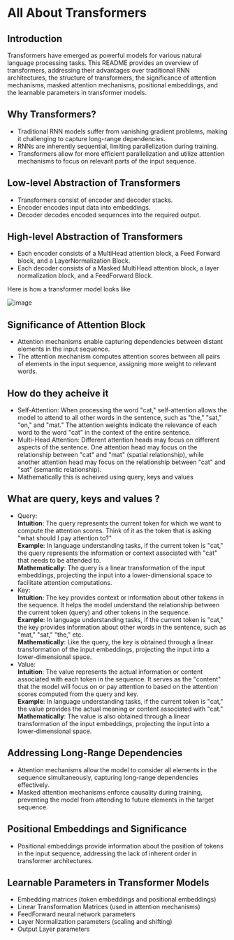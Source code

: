# All About Transformers

## Introduction
Transformers have emerged as powerful models for various natural language processing tasks. This README provides an overview of transformers, addressing their advantages over traditional RNN architectures, the structure of transformers, the significance of attention mechanisms, masked attention mechanisms, positional embeddings, and the learnable parameters in transformer models.

## Why Transformers?
- Traditional RNN models suffer from vanishing gradient problems, making it challenging to capture long-range dependencies.
- RNNs are inherently sequential, limiting parallelization during training.
- Transformers allow for more efficient parallelization and utilize attention mechanisms to focus on relevant parts of the input sequence.

## Low-level Abstraction of Transformers
- Transformers consist of encoder and decoder stacks.
- Encoder encodes input data into embeddings.
- Decoder decodes encoded sequences into the required output.

## High-level Abstraction of Transformers
- Each encoder consists of a MultiHead attention block, a Feed Forward block, and a LayerNormalization Block.
- Each decoder consists of a Masked MultiHead attention block, a layer normalization block, and a FeedForward Block.

Here is how a transformer model looks like

![image](https://github.com/Tejanikhil/Transformers-Tutorial/assets/102232692/63d330ce-0c3c-4358-9469-6aea162db77e)

## Significance of Attention Block
- Attention mechanisms enable capturing dependencies between distant elements in the input sequence.
- The attention mechanism computes attention scores between all pairs of elements in the input sequence, assigning more weight to relevant words.

## How do they acheive it
* Self-Attention: When processing the word "cat," self-attention allows the model to attend to all other words in the sentence, such as "the," "sat," "on," and "mat." The attention weights indicate the relevance of each word to the word "cat" in the context of the entire sentence.
* Multi-Head Attention: Different attention heads may focus on different aspects of the sentence. One attention head may focus on the relationship between "cat" and "mat" (spatial relationship), while another attention head may focus on the relationship between "cat" and "sat" (semantic relationship).
* Mathematically this is acheived using query, keys and values

## What are query, keys and values ? 
* Query: <br>
**Intuition**: The query represents the current token for which we want to compute the attention scores. Think of it as the token that is asking "what should I pay attention to?" <br>
**Example**: In language understanding tasks, if the current token is "cat," the query represents the information or context associated with "cat" that needs to be attended to. <br>
**Mathematically**: The query is a linear transformation of the input embeddings, projecting the input into a lower-dimensional space to facilitate attention computations.<br>
* Key:<br>
**Intuition**: The key provides context or information about other tokens in the sequence. It helps the model understand the relationship between the current token (query) and other tokens in the sequence.<br>
**Example**: In language understanding tasks, if the current token is "cat," the key provides information about other words in the sentence, such as "mat," "sat," "the," etc.<br>
**Mathematically**: Like the query, the key is obtained through a linear transformation of the input embeddings, projecting the input into a lower-dimensional space.<br>
* Value:<br>
**Intuition**: The value represents the actual information or content associated with each token in the sequence. It serves as the "content" that the model will focus on or pay attention to based on the attention scores computed from the query and key.<br>
**Example**: In language understanding tasks, if the current token is "cat," the value provides the actual meaning or content associated with "cat."<br>
**Mathematically**: The value is also obtained through a linear transformation of the input embeddings, projecting the input into a lower-dimensional space. <br>



## Addressing Long-Range Dependencies
- Attention mechanisms allow the model to consider all elements in the sequence simultaneously, capturing long-range dependencies effectively.
- Masked attention mechanisms enforce causality during training, preventing the model from attending to future elements in the target sequence.

## Positional Embeddings and Significance
- Positional embeddings provide information about the position of tokens in the input sequence, addressing the lack of inherent order in transformer architectures.

## Learnable Parameters in Transformer Models
- Embedding matrices (token embeddings and positional embeddings)
- Linear Transformation Matrices (used in attention mechanisms)
- FeedForward neural network parameters
- Layer Normalization parameters (scaling and shifting)
- Output Layer parameters
